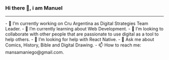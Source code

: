 ### Hi there 👋, i am Manuel
<hr>
- 🔭 I’m currently working on Cru Argentina as Digital Strategies Team Leader.
- 🌱 I’m currently learning about Web Development.
- 👯 I’m looking to collaborate with other people that are passionate to use digital as a tool to help others.
- 🤔 I’m looking for help with React Native.
- 💬 Ask me about Comics, History, Bible and Digital Drawing.
- 📫 How to reach me: mansamaniego@gmail.com.

<!--
**Mansama18-code/Mansama18-code** is a ✨ _special_ ✨ repository because its `README.md` (this file) appears on your GitHub profile.

Here are some ideas to get you started:

- 🔭 I’m currently working on Cru Argentina as Digital Strategies Team Leader.
- 🌱 I’m currently learning about Web Development.
- 👯 I’m looking to collaborate with other people that are passionate to use digital as a tool to help others.
- 🤔 I’m looking for help with React Native.
- 💬 Ask me about Comics, History, Bible and Digital Drawing.
- 📫 How to reach me: mansamaniego@gmail.com.
- 😄 Pronouns: He/His.
- ⚡ Fun fact: I recorded a reggaeton song. 
-->
